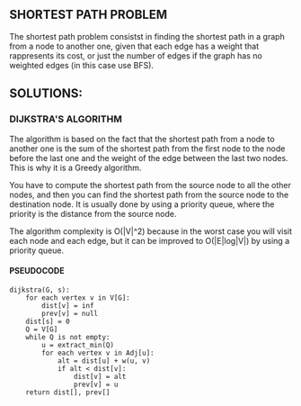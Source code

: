 ## SHORTEST PATH PROBLEM

The shortest path problem consistst in finding the shortest path in a graph from a node to another one, given that each edge has a weight that rappresents its cost, or just the number of edges if the graph has no weighted edges (in this case use BFS).

## SOLUTIONS:

### DIJKSTRA'S ALGORITHM

The algorithm is based on the fact that the shortest path from a node to another one is the sum of the shortest path from the first node to the node before the last one and the weight of the edge between the last two nodes. This is why it is a Greedy algorithm.

You have to compute the shortest path from the source node to all the other nodes, and then you can find the shortest path from the source node to the destination node. It is usually done by using a priority queue, where the priority is the distance from the source node. 

The algorithm complexity is O(|V|^2) because in the worst case you will visit each node and each edge, but it can be improved to O(|E|log|V|) by using a priority queue.

#### PSEUDOCODE

    dijkstra(G, s):
        for each vertex v in V[G]:
            dist[v] = inf
            prev[v] = null
        dist[s] = 0
        Q = V[G]
        while Q is not empty:
            u = extract_min(Q)
            for each vertex v in Adj[u]:
                alt = dist[u] + w(u, v)
                if alt < dist[v]:
                    dist[v] = alt
                    prev[v] = u
        return dist[], prev[]

